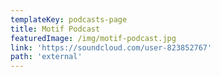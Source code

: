 ```yaml
---
templateKey: podcasts-page
title: Motif Podcast
featuredImage: /img/motif-podcast.jpg
link: 'https://soundcloud.com/user-823852767'
path: 'external'
---
```

